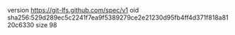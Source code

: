 version https://git-lfs.github.com/spec/v1
oid sha256:529d289ec5c2241f7ea9f5389279ce2e21230d95fb4ff4d371f818a8120c6330
size 98
